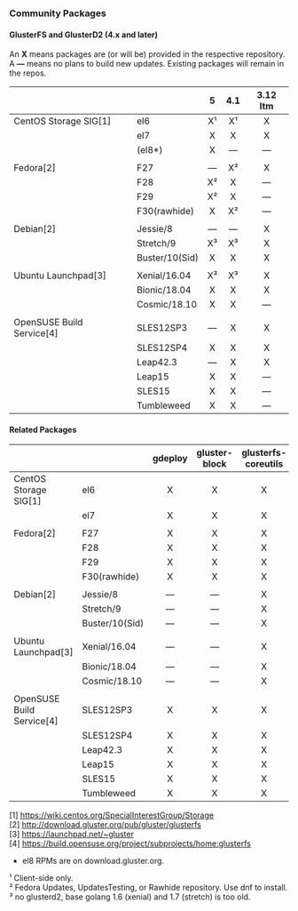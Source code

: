 ### Community Packages

#### GlusterFS and GlusterD2 (4.x and later)

An **X** means packages are (or will be) provided in the respective repository.  
A **—** means no plans to build new updates. Existing packages will remain in the repos.  

|              |              |     5     |    4.1    | 3.12 ltm  |
|--------------|--------------|:---------:|:---------:|:---------:|
|CentOS Storage SIG[1]|el6          |     X¹    |     X¹    |     X     |
|              |el7           |     X     |     X     |     X     |
|              |(el8*)        |     X     |     —     |     —     |
|              |              |           |           |           |
|Fedora[2]     |F27           |     —     |     X²    |     X     |
|              |F28           |     X²    |     X     |     —     |
|              |F29           |     X²    |     X     |     —     | 
|              |F30(rawhide)  |     X     |     X²    |     —     | 
|              |              |           |           |           |
|Debian[2]     |Jessie/8      |     —     |     —     |     X     |
|              |Stretch/9     |     X³    |     X³    |     X     |
|              |Buster/10(Sid)|     X     |     X     |     X     |
|              |              |           |           |           |
|Ubuntu Launchpad[3]|Xenial/16.04  |     X³    |     X³    |     X     |
|              |Bionic/18.04  |     X     |     X     |     X     |
|              |Cosmic/18.10  |     X     |     X     |     —     |
|              |              |           |           |           |
|OpenSUSE Build Service[4]|SLES12SP3  |     —     |     X     |     X     |
|              |SLES12SP4     |     X     |     X     |     X     |
|              |Leap42.3      |     —     |     X     |     X     |
|              |Leap15        |     X     |     X     |     —     |
|              |SLES15        |     X     |     X     |     —     |
|              |Tumbleweed    |     X     |     X     |     —     |


#### Related Packages

|              |              | gdeploy | gluster-block | glusterfs-coreutils | nfs-ganesha | storhaug | Samba |
|--------------|--------------|:-------:|:--------:|:----------:|:-----------:|:--------:|:-----:|
|CentOS Storage SIG[1]|el6           |    X    |     X    |     X      |      X      |     X    |   ?   |
|              |el7           |    X    |     X    |     X      |      X      |     X    |   ?   |
|              |              |         |          |            |             |          |       |
|Fedora[2]     |F27           |    X    |     X    |     X      |      X      |     X    |   ?   |
|              |F28           |    X    |     X    |     X      |      X      |     X    |   ?   |
|              |F29           |    X    |     X    |     X      |      X      |     X    |   ?   |
|              |F30(rawhide)  |    X    |     X    |     X      |      X      |     X    |   ?   |
|              |              |         |          |            |             |          |       |
|Debian[2]     |Jessie/8      |    —    |     —    |     X      |      X      |     X    |   ?   |
|              |Stretch/9     |    —    |     —    |     X      |      X      |     X    |   ?   |
|              |Buster/10(Sid)|    —    |     —    |     X      |      X      |     X    |   ?   |
|              |              |         |          |            |             |          |       |
|Ubuntu Launchpad[3]|Xenial/16.04  |    —    |     —    |     X      |      X      |     X    |   ?   |
|              |Bionic/18.04  |    —    |     —    |     X      |      X      |     X    |   ?   |
|              |Cosmic/18.10  |    —    |     —    |     X      |      X      |     X    |   ?   |
|              |              |         |          |            |             |          |       |
|OpenSUSE Build Service[4]|SLES12SP3     |    X     |     X    |     X       |      X      |     X    |   ?   |
|              |SLES12SP4     |    X    |     X    |     X      |      X      |     X    |   ?   |
|              |Leap42.3      |    X    |     X    |     X      |      X      |     X    |   ?   |
|              |Leap15        |    X    |     X    |     X      |      X      |     X    |   ?   |
|              |SLES15        |    X    |     X    |     X      |      X      |     X    |   ?   |
|              |Tumbleweed    |    X    |     X    |     X      |      X      |     X    |   ?   |



[1] <https://wiki.centos.org/SpecialInterestGroup/Storage>  
[2] <http://download.gluster.org/pub/gluster/glusterfs>  
[3] <https://launchpad.net/~gluster>  
[4] <https://build.opensuse.org/project/subprojects/home:glusterfs>  

* el8 RPMs are on download.gluster.org.

¹ Client-side only.  
² Fedora Updates, UpdatesTesting, or Rawhide repository. Use dnf to install.  
³ no glusterd2, base golang 1.6 (xenial) and 1.7 (stretch) is too old.  
